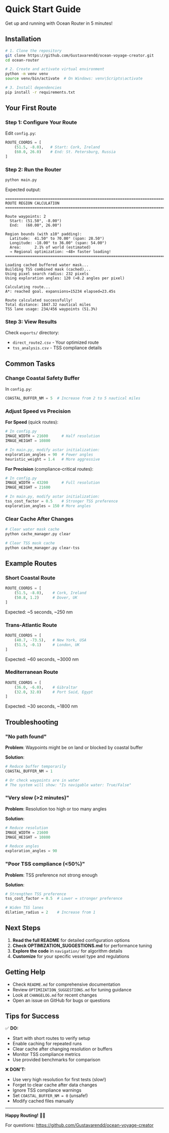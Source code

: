 # Quick Start Guide

Get up and running with Ocean Router in 5 minutes!

## Installation

```bash
# 1. Clone the repository
git clone https://github.com/Gustavarendd/ocean-voyage-creator.git
cd ocean-router

# 2. Create and activate virtual environment
python -m venv venv
source venv/bin/activate  # On Windows: venv\Scripts\activate

# 3. Install dependencies
pip install -r requirements.txt
```

## Your First Route

### Step 1: Configure Your Route

Edit `config.py`:

```python
ROUTE_COORDS = [
    (51.5, -8.0),   # Start: Cork, Ireland
    (60.0, 26.0)    # End: St. Petersburg, Russia
]
```

### Step 2: Run the Router

```bash
python main.py
```

Expected output:
```
================================================================================
ROUTE REGION CALCULATION
================================================================================

Route waypoints: 2
  Start: (51.50°, -8.00°)
  End:   (60.00°, 26.00°)

Region bounds (with ±10° padding):
  Latitude:  41.50° to 70.00° (span: 28.50°)
  Longitude: -18.00° to 36.00° (span: 54.00°)
  Area:      2.1% of world (estimated)
  → Regional optimization: ~48× faster loading!
================================================================================

Loading cached buffered water mask...
Building TSS combined mask (cached)...
Using pixel search radius: 232 pixels
Using exploration angles: 120 (≈8.2 angles per pixel)

Calculating route...
A*: reached goal. expansions=15234 elapsed=23.45s

Route calculated successfully!
Total distance: 1847.32 nautical miles
TSS lane usage: 234/456 waypoints (51.3%)
```

### Step 3: View Results

Check `exports/` directory:
- `direct_route2.csv` - Your optimized route
- `tss_analysis.csv` - TSS compliance details

## Common Tasks

### Change Coastal Safety Buffer

In `config.py`:
```python
COASTAL_BUFFER_NM = 5  # Increase from 2 to 5 nautical miles
```

### Adjust Speed vs Precision

**For Speed** (quick routes):
```python
# In config.py
IMAGE_WIDTH = 21600      # Half resolution
IMAGE_HEIGHT = 10800

# In main.py, modify astar initialization:
exploration_angles = 90  # Fewer angles
heuristic_weight = 1.4   # More aggressive
```

**For Precision** (compliance-critical routes):
```python
# In config.py
IMAGE_WIDTH = 43200      # Full resolution
IMAGE_HEIGHT = 21600

# In main.py, modify astar initialization:
tss_cost_factor = 0.5    # Stronger TSS preference
exploration_angles = 150 # More angles
```

### Clear Cache After Changes

```bash
# Clear water mask cache
python cache_manager.py clear

# Clear TSS mask cache
python cache_manager.py clear-tss
```

## Example Routes

### Short Coastal Route
```python
ROUTE_COORDS = [
    (51.5, -8.0),    # Cork, Ireland
    (50.8, 1.2)      # Dover, UK
]
```
Expected: ~5 seconds, ~250 nm

### Trans-Atlantic Route
```python
ROUTE_COORDS = [
    (40.7, -73.5),   # New York, USA
    (51.5, -0.1)     # London, UK
]
```
Expected: ~60 seconds, ~3000 nm

### Mediterranean Route
```python
ROUTE_COORDS = [
    (36.0, -6.0),    # Gibraltar
    (32.0, 32.0)     # Port Said, Egypt
]
```
Expected: ~30 seconds, ~1800 nm

## Troubleshooting

### "No path found"
**Problem**: Waypoints might be on land or blocked by coastal buffer

**Solution**:
```python
# Reduce buffer temporarily
COASTAL_BUFFER_NM = 1

# Or check waypoints are in water
# The system will show: "Is navigable water: True/False"
```

### "Very slow (>2 minutes)"
**Problem**: Resolution too high or too many angles

**Solution**:
```python
# Reduce resolution
IMAGE_WIDTH = 21600
IMAGE_HEIGHT = 10800

# Reduce angles
exploration_angles = 90
```

### "Poor TSS compliance (<50%)"
**Problem**: TSS preference not strong enough

**Solution**:
```python
# Strengthen TSS preference
tss_cost_factor = 0.5  # Lower = stronger preference

# Widen TSS lanes
dilation_radius = 2    # Increase from 1
```

## Next Steps

1. **Read the full README** for detailed configuration options
2. **Check OPTIMIZATION_SUGGESTIONS.md** for performance tuning
3. **Explore the code** in `navigation/` for algorithm details
4. **Customize** for your specific vessel type and regulations

## Getting Help

- Check `README.md` for comprehensive documentation
- Review `OPTIMIZATION_SUGGESTIONS.md` for tuning guidance
- Look at `CHANGELOG.md` for recent changes
- Open an issue on GitHub for bugs or questions

## Tips for Success

✅ **DO:**
- Start with short routes to verify setup
- Enable caching for repeated runs
- Clear cache after changing resolution or buffers
- Monitor TSS compliance metrics
- Use provided benchmarks for comparison

❌ **DON'T:**
- Use very high resolution for first tests (slow!)
- Forget to clear cache after data changes
- Ignore TSS compliance warnings
- Set `COASTAL_BUFFER_NM = 0` (unsafe!)
- Modify cached files manually

---

**Happy Routing!** 🚢⚓

For questions: https://github.com/Gustavarendd/ocean-voyage-creator
